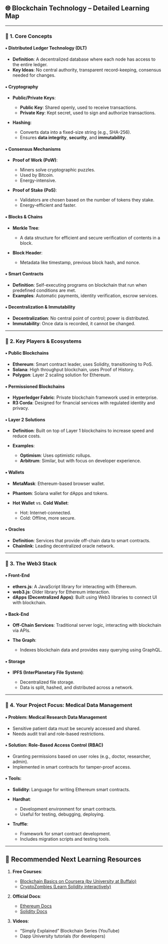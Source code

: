 ## 🌐 **Blockchain Technology – Detailed Learning Map**

---

### 🔹 **1. Core Concepts**

#### ▪ Distributed Ledger Technology (DLT)

* **Definition**: A decentralized database where each node has access to the entire ledger.
* **Key Ideas**: No central authority, transparent record-keeping, consensus needed for changes.

#### ▪ Cryptography

* **Public/Private Keys**:

  * **Public Key**: Shared openly, used to receive transactions.
  * **Private Key**: Kept secret, used to sign and authorize transactions.
* **Hashing**:

  * Converts data into a fixed-size string (e.g., SHA-256).
  * Ensures **data integrity**, **security**, and **immutability**.

#### ▪ Consensus Mechanisms

* **Proof of Work (PoW)**:

  * Miners solve cryptographic puzzles.
  * Used by Bitcoin.
  * Energy-intensive.
* **Proof of Stake (PoS)**:

  * Validators are chosen based on the number of tokens they stake.
  * Energy-efficient and faster.

#### ▪ Blocks & Chains

* **Merkle Tree**:

  * A data structure for efficient and secure verification of contents in a block.
* **Block Header**:

  * Metadata like timestamp, previous block hash, and nonce.

#### ▪ Smart Contracts

* **Definition**: Self-executing programs on blockchain that run when predefined conditions are met.
* **Examples**: Automatic payments, identity verification, escrow services.

#### ▪ Decentralization & Immutability

* **Decentralization**: No central point of control; power is distributed.
* **Immutability**: Once data is recorded, it cannot be changed.

---

### 🔹 **2. Key Players & Ecosystems**

#### ▪ Public Blockchains

* **Ethereum**: Smart contract leader, uses Solidity, transitioning to PoS.
* **Solana**: High throughput blockchain, uses Proof of History.
* **Polygon**: Layer 2 scaling solution for Ethereum.

#### ▪ Permissioned Blockchains

* **Hyperledger Fabric**: Private blockchain framework used in enterprise.
* **R3 Corda**: Designed for financial services with regulated identity and privacy.

#### ▪ Layer 2 Solutions

* **Definition**: Built on top of Layer 1 blockchains to increase speed and reduce costs.
* **Examples**:

  * **Optimism**: Uses optimistic rollups.
  * **Arbitrum**: Similar, but with focus on developer experience.

#### ▪ Wallets

* **MetaMask**: Ethereum-based browser wallet.
* **Phantom**: Solana wallet for dApps and tokens.
* **Hot Wallet** vs. **Cold Wallet**:

  * Hot: Internet-connected.
  * Cold: Offline, more secure.

#### ▪ Oracles

* **Definition**: Services that provide off-chain data to smart contracts.
* **Chainlink**: Leading decentralized oracle network.

---

### 🔹 **3. The Web3 Stack**

#### ▪ Front-End

* **ethers.js**: A JavaScript library for interacting with Ethereum.
* **web3.js**: Older library for Ethereum interaction.
* **dApps (Decentralized Apps)**: Built using Web3 libraries to connect UI with blockchain.

#### ▪ Back-End

* **Off-Chain Services**: Traditional server logic, interacting with blockchain via APIs.
* **The Graph**:

  * Indexes blockchain data and provides easy querying using GraphQL.

#### ▪ Storage

* **IPFS (InterPlanetary File System)**:

  * Decentralized file storage.
  * Data is split, hashed, and distributed across a network.

---

### 🔹 **4. Your Project Focus: Medical Data Management**

#### ▪ Problem: Medical Research Data Management

* Sensitive patient data must be securely accessed and shared.
* Needs audit trail and role-based restrictions.

#### ▪ Solution: Role-Based Access Control (RBAC)

* Granting permissions based on user roles (e.g., doctor, researcher, admin).
* Implemented in smart contracts for tamper-proof access.

#### ▪ Tools:

* **Solidity**: Language for writing Ethereum smart contracts.
* **Hardhat**:

  * Development environment for smart contracts.
  * Useful for testing, debugging, deploying.
* **Truffle**:

  * Framework for smart contract development.
  * Includes migration scripts and testing tools.

---

## 📘 Recommended Next Learning Resources

1. **Free Courses**:

   * [Blockchain Basics on Coursera (by University at Buffalo)](https://www.coursera.org/learn/blockchain-basics)
   * [CryptoZombies (Learn Solidity interactively)](https://cryptozombies.io/)

2. **Official Docs**:

   * [Ethereum Docs](https://ethereum.org/en/developers/docs/)
   * [Solidity Docs](https://docs.soliditylang.org/)

3. **Videos**:

   * “Simply Explained” Blockchain Series (YouTube)
   * Dapp University tutorials (for developers)
